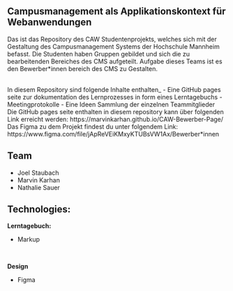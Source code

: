 ## Campusmanagement als Applikationskontext für Webanwendungen

Das ist das Repository des CAW Studentenprojekts, welches sich mit der Gestaltung des Campusmanagement Systems der Hochschule Mannheim befasst.
Die Studenten haben Gruppen gebildet und sich die zu bearbeitenden Bereiches des CMS aufgeteilt.
Aufgabe dieses Teams ist es den Bewerber*innen bereich des CMS zu Gestalten.

<br>
In diesem Repository sind folgende Inhalte enthalten_
- Eine GitHub pages seite zur dokumentation des Lernprozesses in form eines Lerntagebuchs
- Meetingprotokolle
- Eine Ideen Sammlung der einzelnen Teammitglieder
<br>
Die GitHub pages seite enthalten in diesem repository kann über folgenden Link erreicht werden: https://marvinkarhan.github.io/CAW-Bewerber-Page/
<br>
Das Figma zu dem Projekt findest du unter folgendem Link: https://www.figma.com/file/jApReVEiKMxyKTUBsVW1Ax/Bewerber*innen

## Team
- Joel Staubach
- Marvin Karhan
- Nathalie Sauer

## Technologies:
**Lerntagebuch:**
- Markup

<br>

**Design**
- Figma